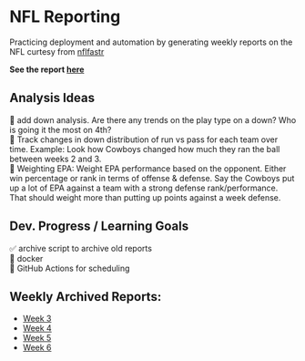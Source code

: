 # NFL Reporting

Practicing deployment and automation by generating weekly reports on 
the NFL curtesy from [nflfastr](https://www.nflfastr.com/)

**See the report [here](NFL-Report.md)**


Analysis Ideas
---
🔲 add down analysis. Are there any trends on the play type on a down? Who is going it the most on 4th?     
🔲 Track changes in down distribution of run vs pass for each team over time. Example: Look how Cowboys changed how much they ran the ball between weeks 2 and 3.   
🔲 Weighting EPA: Weight EPA performance based on the opponent. Either win percentage or rank in terms of offense & defense. Say the Cowboys put up a lot of EPA against a team with a strong defense rank/performance. That should weight more than putting up points against a week defense.   


Dev. Progress / Learning Goals
---  
:white_check_mark: archive script to archive old reports      
:black_square_button: docker     
🔲 GitHub Actions for scheduling  

Weekly Archived Reports:
---
* [Week 3](archive/Week3/NFL-Report.md)
* [Week 4](archive/Week4/NFL-Report.md)
* [Week 5](archive/Week5/NFL-Report.md)  
* [Week 6](archive/Week6/NFL-Report.md)  
